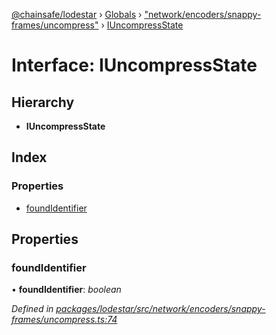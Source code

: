 [@chainsafe/lodestar](../README.md) › [Globals](../globals.md) › ["network/encoders/snappy-frames/uncompress"](../modules/_network_encoders_snappy_frames_uncompress_.md) › [IUncompressState](_network_encoders_snappy_frames_uncompress_.iuncompressstate.md)

# Interface: IUncompressState

## Hierarchy

* **IUncompressState**

## Index

### Properties

* [foundIdentifier](_network_encoders_snappy_frames_uncompress_.iuncompressstate.md#foundidentifier)

## Properties

###  foundIdentifier

• **foundIdentifier**: *boolean*

*Defined in [packages/lodestar/src/network/encoders/snappy-frames/uncompress.ts:74](https://github.com/ChainSafe/lodestar/blob/b76b72d03/packages/lodestar/src/network/encoders/snappy-frames/uncompress.ts#L74)*
